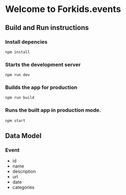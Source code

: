 # Welcome to Forkids.events

## Build and Run instructions

### Install depencies 
```
npm install 
```

### Starts the development server
```
npm run dev
```

### Builds the app for production
```
npm run build   
```

### Runs the built app in production mode.
```
npm start
```


## Data Model

### Event 
* id
* name
* description
* url
* date
* categories 




